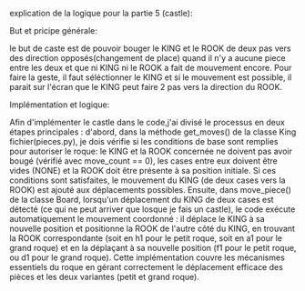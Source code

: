 explication de la logique pour la partie 5 (castle):

But et pricipe générale:

le but de caste est de pouvoir bouger le KING et le ROOK de deux pas vers des direction opposés(changement de place) quand il n'y a aucune piece entre les deux et que ni KING ni le ROOK a fait de mouvement encore. Pour faire la geste, il faut séléctionner le KING et si le mouvement est possible, il parait sur l'écran que le KING peut faire 2 pas vers la direction du ROOK.

Implémentation et logique:

Afin d'implémenter le castle dans le code,j'ai divisé le processus en deux étapes principales : d'abord, dans la méthode get_moves() de la classe King fichier(pieces.py), je dois vérifie si les conditions de base sont remplies pour autoriser le roque: le KING et la ROOK concernée ne doivent pas avoir bougé  (vérifié avec move_count == 0), les cases entre eux doivent être vides (NONE) et la ROOK doit être présente à sa position initiale. Si ces conditions sont satisfaites, le mouvement du KING (de deux cases vers la ROOK) est ajouté aux déplacements possibles. Ensuite, dans move_piece() de la classe Board, lorsqu'un déplacement du KING de deux cases est détecté (ce qui ne peut arriver que losque je fais un castle), le code exécute automatiquement le mouvement coordonné : il déplace le KING à sa nouvelle position et positionne la ROOK de l'autre côté du KING, en trouvant la ROOK correspondante (soit en h1 pour le petit roque, soit en a1 pour le grand roque) et en la déplaçant à sa nouvelle position (f1 pour le petit roque, ou d1 pour le grand roque). Cette implémentation couvre les mécanismes essentiels du roque en gérant correctement le déplacement efficace des pièces et les deux variantes (petit et grand roque).
